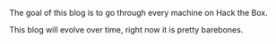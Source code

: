 The goal of this blog is to go through every machine on Hack the Box.

This blog will evolve over time, right now it is pretty barebones.
